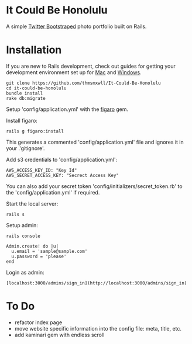 It Could Be Honolulu
====================
A simple [Twitter Bootstraped](http://twitter.github.com/bootstrap/) photo portfolio built on Rails.

Installation
============

If you are new to Rails development, check out guides for getting your development environment set up for [Mac](http://astonj.com/tech/setting-up-a-ruby-dev-enviroment-on-lion/) and [Windows](http://jelaniharris.com/2011/installing-ruby-on-rails-3-in-windows/).

    git clone https://github.com/thmsmxwll/It-Could-Be-Honolulu
    cd it-could-be-honolulu
    bundle install
    rake db:migrate

Setup 'config/application.yml' with the [figaro](https://github.com/laserlemon/figaro) gem. 

Install figaro:

    rails g figaro:install

This generates a commented 'config/application.yml' file and ignores it in your .'gitignore'.

Add s3 credentials to 'config/application.yml': 

    AWS_ACCESS_KEY_ID: "Key Id"
    AWS_SECRET_ACCESS_KEY: "Secrect Access Key"

You can also add your secret token 'config/initializers/secret_token.rb' to the 'config/application.yml' if required.

Start the local server:

    rails s

Setup admin:

    rails console

    Admin.create! do |u|
      u.email = 'sample@sample.com'
      u.password = 'please'
    end

Login as admin: 

    [localhost:3000/admins/sign_in](http://localhost:3000/admins/sign_in)

To Do
=====

- refactor index page
- move website specific information into the config file: meta, title, etc.
- add kaminari gem with endless scroll

    
